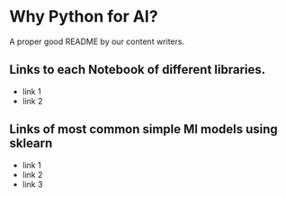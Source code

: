# Why Python for AI?

A proper good README by our content writers.


## Links to each Notebook of different libraries.
- link 1
- link 2

## Links of most common simple Ml models using sklearn
- link 1
- link 2
- link 3
